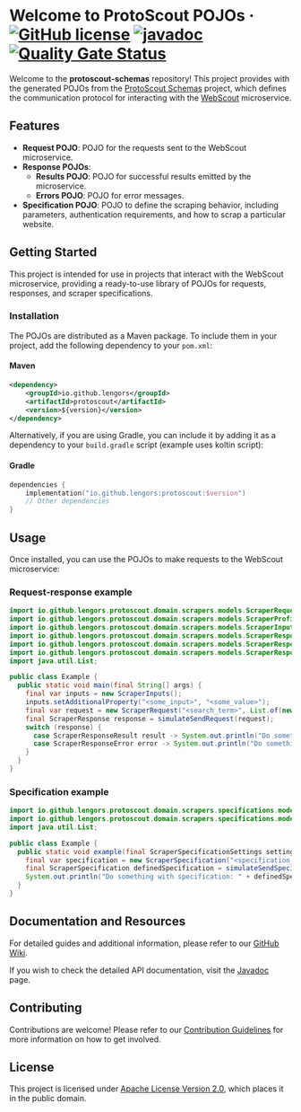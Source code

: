 # Welcome to ProtoScout POJOs &middot; [![GitHub license](https://img.shields.io/github/license/lengors/protoscout-pojos?color=blue)](https://github.com/lengors/protoscout-pojos/blob/main/LICENSE) [![javadoc](https://javadoc.io/badge2/io.github.lengors/protoscout/javadoc.svg?color=red)](https://javadoc.io/doc/io.github.lengors/protoscout) [![Quality Gate Status](https://sonarcloud.io/api/project_badges/measure?project=lengors_protoscout-pojos&metric=alert_status)](https://sonarcloud.io/summary/new_code?id=lengors_protoscout-pojos)

Welcome to the **protoscout-schemas** repository! This project provides with the generated POJOs from the [ProtoScout Schemas](https://github.com/lengors/protoscout-schemas) project, which defines the communication protocol for interacting with the [WebScout](https://github.com/lengors/webscout) microservice.


## Features

- **Request POJO**: POJO for the requests sent to the WebScout microservice.
- **Response POJOs**:
    - **Results POJO**: POJO for successful results emitted by the microservice.
    - **Errors POJO**: POJO for error messages.
- **Specification POJO**: POJO to define the scraping behavior, including parameters, authentication requirements, and how to scrap a particular website.

## Getting Started

This project is intended for use in projects that interact with the WebScout microservice, providing a ready-to-use library of POJOs for requests, responses, and scraper specifications.

### Installation

The POJOs are distributed as a Maven package. To include them in your project, add the following dependency to your `pom.xml`:

#### Maven

```xml
<dependency>
    <groupId>io.github.lengors</groupId>
    <artifactId>protoscout</artifactId>
    <version>${version}</version>
</dependency>
```

Alternatively, if you are using Gradle, you can include it by adding it as a dependency to your `build.gradle` script (example uses koltin script):

#### Gradle

```kotlin
dependencies {
    implementation("io.github.lengors:protoscout:$version")
    // Other dependencies
}
```

## Usage

Once installed, you can use the POJOs to make requests to the WebScout microservice:

### Request-response example

```java
import io.github.lengors.protoscout.domain.scrapers.models.ScraperRequest;
import io.github.lengors.protoscout.domain.scrapers.models.ScraperProfile;
import io.github.lengors.protoscout.domain.scrapers.models.ScraperInputs;
import io.github.lengors.protoscout.domain.scrapers.models.ScraperResponse;
import io.github.lengors.protoscout.domain.scrapers.models.ScraperResponseResult;
import io.github.lengors.protoscout.domain.scrapers.models.ScraperResponseError;
import java.util.List;

public class Example {
  public static void main(final String[] args) {
    final var inputs = new ScraperInputs();
    inputs.setAdditionalProperty("<some_input>", "<some_value>");
    final var request = new ScraperRequest("<search_term>", List.of(new ScraperProfile("<specification_name>", inputs)));
    final ScraperResponse response = simulateSendRequest(request);
    switch (response) {
      case ScraperResponseResult result -> System.out.println("Do something with result: " + result);
      case ScraperResponseError error -> System.out.println("Do something with error: " + error);
    }
  }
}
```

### Specification example

```java
import io.github.lengors.protoscout.domain.scrapers.specifications.models.ScraperSpecification;
import io.github.lengors.protoscout.domain.scrapers.specifications.models.ScraperSpecificationSettings;
import java.util.List;

public class Example {
  public static void example(final ScraperSpecificationSettings settings) {
    final var specification = new ScraperSpecification("<specification_name>", settings, List.of());
    final ScraperSpecification definedSpecification = simulateSendSpecification(request);
    System.out.println("Do something with specification: " + definedSpecification);
  }
}
```

## Documentation and Resources

For detailed guides and additional information, please refer to our [GitHub Wiki](https://github.com/lengors/protoscout-pojos/wiki).

If you wish to check the detailed API documentation, visit the [Javadoc](https://javadoc.io/doc/io.github.lengors/protoscout) page.

## Contributing

Contributions are welcome! Please refer to our [Contribution Guidelines](./CONTRIBUTING.md) for more information on how to get involved.

## License

This project is licensed under [Apache License Version 2.0](./LICENSE), which places it in the public domain.
